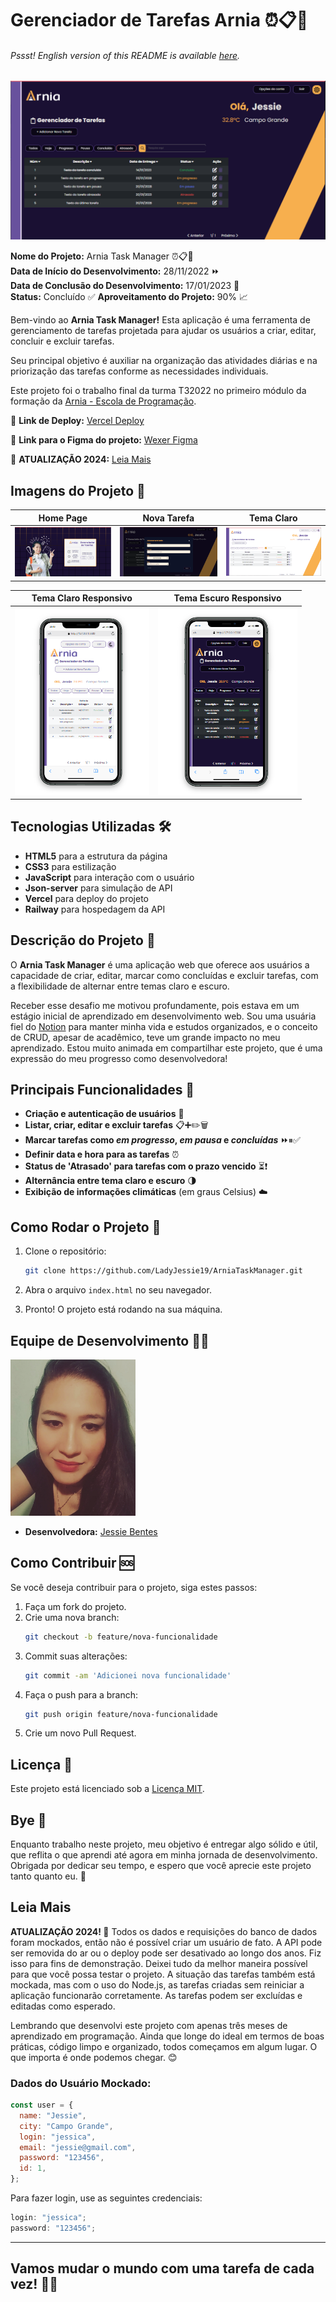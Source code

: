 # Gerenciador de Tarefas Arnia ⏰📋📌

###### _Pssst! English version of this README is available [here](./EN_US.md)._

![Arnia Kanban](./assets/readme/arnia-tasks.png)

**Nome do Projeto:** Arnia Task Manager ⏰📋📌  
**Data de Início do Desenvolvimento:** 28/11/2022 ⏩  
**Data de Conclusão do Desenvolvimento:** 17/01/2023 🏁  
**Status:** Concluído ✅
**Aproveitamento do Projeto:** 90% 📈

Bem-vindo ao **Arnia Task Manager!** Esta aplicação é uma ferramenta de gerenciamento de tarefas projetada para ajudar os usuários a criar, editar, concluir e excluir tarefas.

Seu principal objetivo é auxiliar na organização das atividades diárias e na priorização das tarefas conforme as necessidades individuais.

Este projeto foi o trabalho final da turma T32022 no primeiro módulo da formação da [Arnia - Escola de Programação]("https://arnia.com.br).

🚀 **Link de Deploy:** [Vercel Deploy](https://first-module-jessie-moura.vercel.app/)

🎨 **Link para o Figma do projeto:** [Wexer Figma](<https://www.figma.com/design/KehBHfIEs2mnvSmlmHVVrH/M%C3%B3dulo-1-Atividade-Final-(Copy)?node-id=0-1&t=ouP9FhIhDBrEQtjk-0>)

📢 **ATUALIZAÇÃO 2024:** [Leia Mais](#leia-mais)

## Imagens do Projeto 📸

| Home Page                                                | Nova Tarefa                                          | Tema Claro                                              |
| -------------------------------------------------------- | ---------------------------------------------------- | ------------------------------------------------------- |
| <img src="./assets/readme/index-screen.png" width=300 /> | <img src="./assets/readme/new-task.png" width=300 /> | <img src="./assets/readme/light-theme.png" width=300 /> |

| Tema Claro Responsivo                                         | Tema Escuro Responsivo                                       |
| ------------------------------------------------------------- | ------------------------------------------------------------ |
| <img src="./assets/readme/responsive-light.png" height=300 /> | <img src="./assets/readme/responsive-dark.png" height=300 /> |

## Tecnologias Utilizadas 🛠️

- **HTML5** para a estrutura da página
- **CSS3** para estilização
- **JavaScript** para interação com o usuário
- **Json-server** para simulação de API
- **Vercel** para deploy do projeto
- **Railway** para hospedagem da API

## Descrição do Projeto 📝

O **Arnia Task Manager** é uma aplicação web que oferece aos usuários a capacidade de criar, editar, marcar como concluídas e excluir tarefas, com a flexibilidade de alternar entre temas claro e escuro.

Receber esse desafio me motivou profundamente, pois estava em um estágio inicial de aprendizado em desenvolvimento web. Sou uma usuária fiel do [Notion](https://www.notion.so/) para manter minha vida e estudos organizados, e o conceito de CRUD, apesar de acadêmico, teve um grande impacto no meu aprendizado. Estou muito animada em compartilhar este projeto, que é uma expressão do meu progresso como desenvolvedora!

## **Principais Funcionalidades 🔧**

- **Criação e autenticação de usuários** 👤
- **Listar, criar, editar e excluir tarefas** 📋➕✏️🗑️
- **Marcar tarefas como _em progresso_, _em pausa_ e _concluídas_** ⏩⏸✅
- **Definir data e hora para as tarefas** ⏰
- **Status de 'Atrasado' para tarefas com o prazo vencido** ⏳❗
- **Alternância entre tema claro e escuro** 🌗
- **Exibição de informações climáticas** (em graus Celsius) ☁️

## Como Rodar o Projeto 🚀

1. Clone o repositório:
   ```bash
   git clone https://github.com/LadyJessie19/ArniaTaskManager.git
   ```
2. Abra o arquivo `index.html` no seu navegador.

3. Pronto! O projeto está rodando na sua máquina.

## Equipe de Desenvolvimento 🙋‍♀️

<img src="./assets/readme/jessie-dev.jpg" alt="Developer" width="200" />

- **Desenvolvedora:** [Jessie Bentes](https://github.com/LadyJessie19)

## Como Contribuir 🆘

Se você deseja contribuir para o projeto, siga estes passos:

1. Faça um fork do projeto.
2. Crie uma nova branch:
   ```bash
   git checkout -b feature/nova-funcionalidade
   ```
3. Commit suas alterações:
   ```bash
   git commit -am 'Adicionei nova funcionalidade'
   ```
4. Faça o push para a branch:
   ```bash
   git push origin feature/nova-funcionalidade
   ```
5. Crie um novo Pull Request.

## Licença 🧐

Este projeto está licenciado sob a [Licença MIT](https://opensource.org/licenses/MIT).

## Bye 👋

Enquanto trabalho neste projeto, meu objetivo é entregar algo sólido e útil, que reflita o que aprendi até agora em minha jornada de desenvolvimento. Obrigada por dedicar seu tempo, e espero que você aprecie este projeto tanto quanto eu. 🚀

## Leia Mais

**ATUALIZAÇÃO 2024! 📢** Todos os dados e requisições do banco de dados foram mockados, então não é possível criar um usuário de fato. A API pode ser removida do ar ou o deploy pode ser desativado ao longo dos anos. Fiz isso para fins de demonstração. Deixei tudo da melhor maneira possível para que você possa testar o projeto. A situação das tarefas também está mockada, mas com o uso do Node.js, as tarefas criadas sem reiniciar a aplicação funcionarão corretamente. As tarefas podem ser excluídas e editadas como esperado.

Lembrando que desenvolvi este projeto com apenas três meses de aprendizado em programação. Ainda que longe do ideal em termos de boas práticas, código limpo e organizado, todos começamos em algum lugar. O que importa é onde podemos chegar. 😊

### Dados do Usuário Mockado:

```javascript
const user = {
  name: "Jessie",
  city: "Campo Grande",
  login: "jessica",
  email: "jessie@gmail.com",
  password: "123456",
  id: 1,
};
```

Para fazer login, use as seguintes credenciais:

```javascript
login: "jessica";
password: "123456";
```

---

## Vamos mudar o mundo com uma tarefa de cada vez! 🚀🥳
